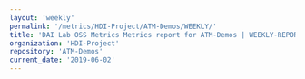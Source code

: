 ```yaml
---
layout: 'weekly'
permalink: '/metrics/HDI-Project/ATM-Demos/WEEKLY/'
title: 'DAI Lab OSS Metrics Metrics report for ATM-Demos | WEEKLY-REPORT-2019-06-02'
organization: 'HDI-Project'
repository: 'ATM-Demos'
current_date: '2019-06-02'
---
```

